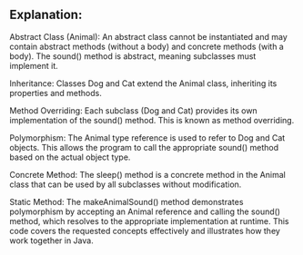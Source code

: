 Explanation:
--------------
Abstract Class (Animal):
An abstract class cannot be instantiated and may contain abstract methods (without a body) and concrete methods (with a body).
The sound() method is abstract, meaning subclasses must implement it.

Inheritance:
Classes Dog and Cat extend the Animal class, inheriting its properties and methods.

Method Overriding:
Each subclass (Dog and Cat) provides its own implementation of the sound() method. This is known as method overriding.

Polymorphism:
The Animal type reference is used to refer to Dog and Cat objects. This allows the program to call the appropriate sound() method based on the actual object type.

Concrete Method:
The sleep() method is a concrete method in the Animal class that can be used by all subclasses without modification.

Static Method:
The makeAnimalSound() method demonstrates polymorphism by accepting an Animal reference and calling the sound() method, which resolves to the appropriate implementation at runtime.
This code covers the requested concepts effectively and illustrates how they work together in Java.
